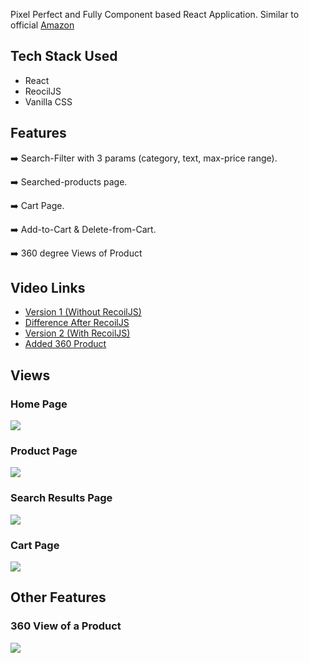Pixel Perfect and Fully Component based React Application. Similar to official [Amazon](https://www.amazon.in/)

## Tech Stack Used

- React
- ReocilJS
- Vanilla CSS

## Features

➡️ Search-Filter with 3 params (category, text, max-price range).

➡️ Searched-products page.

➡️ Cart Page.

➡️ Add-to-Cart & Delete-from-Cart.

➡️ 360 degree Views of Product

## Video Links

- [Version 1 (Without RecoilJS)](https://www.youtube.com/watch?v=i4AHrKErNyk&list=PLgSNzrXIGnTpvxguSSNluQLR5kRNnpVmv&index=1)
- [Difference After RecoilJS](https://www.youtube.com/watch?v=NoXu23FxxKQ&list=PLgSNzrXIGnTpvxguSSNluQLR5kRNnpVmv&index=2)
- [Version 2 (With RecoilJS)](https://www.youtube.com/watch?v=qptFmxAa4IM&list=PLgSNzrXIGnTpvxguSSNluQLR5kRNnpVmv&index=3)
- [Added 360 Product](https://www.youtube.com/watch?v=_WXx7NgDg2M&list=PLgSNzrXIGnTpvxguSSNluQLR5kRNnpVmv&index=4)

## Views

### Home Page

<img src="./views/1.png">

### Product Page

<img src="./views/2.png">

### Search Results Page

<img src="./views/3.png">

### Cart Page

<img src="./views/4.png">

## Other Features

### 360 View of a Product

<img src="./views/360 product gif.gif">
